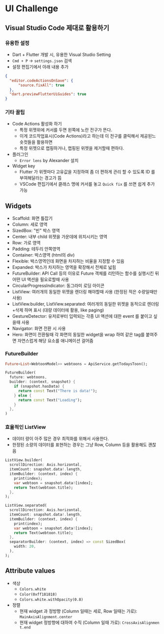 # UI Challenge

## Visual Studio Code 제대로 활용하기

### 유용한 설정

- Dart + Flutter 개발 시, 유용한 Visual Studio Setting
- `Cmd + P` -> `settings.json` 검색
- 설정 편집기에서 아래 내용 추가

```json
{
  "editor.codeActionsOnSave": {
      "source.fixAll": true
  },
  "dart.previewFlutterUiGuides": true
}
```

### 기타 꿀팁

- Code Actions 활성화 하기
  - 특정 위젯위에 커서를 두면 왼쪽에 노란 전구가 뜬다.
  - 이게 코드작업표시(Code Actions)라고 하는데 이 전구를 클릭해서 제공된느 숏컷들을 활용하면
  - 특정 위젯으로 랩핑하거나, 랩핑된 위젯을 제거할때 편하다.
- 플러그인
  - `Error lens` by Alexander 설치
- Widget key
  - Flutter 가 위젯마다 고유값을 지정하여 좀 더 편하게 관리 할 수 있도록 ID 를 부여해달라는 경고가 뜸
  - VSCode 편집기에서 클래스 명에 커서를 놓고 `Quick fix` 를 쓰면 쉽게 추가 가능

## Widgets
- Scaffold: 화면 틀잡기
- Column: 세로 영역
- SizedBox: "빈" 박스 영역
- Center: 내부 child 위젯을 가운데에 위치시키는 영역
- Row: 가로 영역
- Padding: 테두리 안쪽영역
- Container: 박스영역 (html의 div)
- Flexible: 박스영역인데 화면을 차지하는 비율을 지정할 수 있음
- Expanded: 박스가 차지하는 영역을 확장해서 전체로 넓힘
- FutureBuilder: API Call 등의 이유로 Future 객체를 리턴하는 함수를 실행시킨 뒤 어떤 UI 액션을 필요로할때 사용
- CircularProgressIndicator: 동그라미 로딩 아이콘
- ListView: 여러개의 동일한 위젯을 렌더링 해야할때 사용 (한정된 적은 수량일때만 사용)
- ListView.builder, ListView.separated: 여러개의 동일한 위젯을 동적으로 렌더링+삭제 하며 표시 (대량 데이터에 활용, like paging)
- GestureDetector: 유저로부터 입력되는 각종 UI 액션에 대한 event 를 붙이고 싶을때 사용
- Navigator: 화면 전환 시 사용
- Hero: 화면이 전환될때 각 화면의 동일한 widget을 wrap 하여 같은 tag를 붙여주면 자연스럽게 해당 요소를 애니메이션 걸어줌

### FutureBuilder

```dart
Future<List<WebtoonModel>> webtoons = ApiService.getTodaysToon();

FutureBuilder(
  future: webtoons,
  builder: (context, snapshot) {
    if (snapshot.hasData) {
      return const Text("There is data!");
    } else {
      return const Text("Loading");
    }
  },
)
```

### 효율적인 ListView

- 데이터 량이 아주 많은 경우 최적화를 위해서 사용한다.
- 한정된 소량의 데이터를 표현하는 경우는 그냥 Row, Column 등을 활용해도 괜찮음

```dart
ListView.builder(
  scrollDirection: Axis.horizontal,
  itemCount: snapshot.data!.length,
  itemBuilder: (context, index) {
    print(index);
    var webtoon = snapshot.data![index];
    return Text(webtoon.title);
  },
);

ListView.separated(
  scrollDirection: Axis.horizontal,
  itemCount: snapshot.data!.length,
  itemBuilder: (context, index) {
    print(index);
    var webtoon = snapshot.data![index];
    return Text(webtoon.title);
  },
  separatorBuilder: (context, index) => const SizedBox(
    width: 20,
  ),
);
```

## Attribute values

- 색상
  - `Colors.white`
  - `Color(0xff181818)`
  - `Colors.white.withOpacity(0.8)`
- 정렬
  - 현재 widget 과 정방향 (Column 일때는 세로, Row 일때는 가로): `MainAxisAlignment.center`
  - 현재 widget 정방향에 대하여 수직 (Column 일때 가로): `CrossAxisAlignmen t.end`